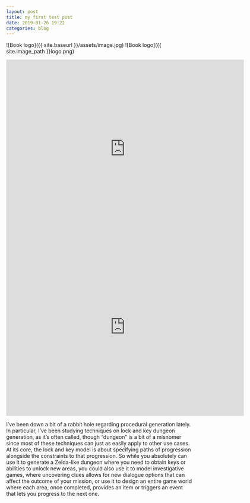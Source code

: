 ```yaml
---
layout: post
title: my first test post
date: 2019-01-26 19:22
categories: blog
---
```

<!-- Hello old friend, how do you do ssssssssssssssssssssssssssssssssssssssssssssssssssssssssssss -->

<!-- ![DD]({{ site.baseurl }}/test-image.jpg)

![test image](/assets/images/test-image.jpg)

![Book logo](/assets/images/logo.png) -->

![Book logo]({{ site.baseurl }}/assets/image.jpg)
![Book logo]({{ site.image_path }}logo.png)

<!-- ![Book logo](/assets/image.jpg)

![Book logo](https://assetsio.reedpopcdn.com/deaths-door-characters-large-crow.jpg?width=1920&height=1920&fit=bounds&quality=80&format=jpg&auto=webp)

![desk](https://cloud.githubusercontent.com/assets/1424573/3378137/abac6d7c-fbe6-11e3-8e09-55745b6a8176.png) -->

<!-- updated
https://youtu.be/ImgmVG5je8w?si=zBN-q3DKyUQfDPfY -->
<iframe width="640" height="480" src="http://www.youtube.com/embed/ImgmVG5je8w?si=zBN-q3DKyUQfDPfY" frameborder="0" allowfullscreen></iframe>
<iframe width="640" height="480" src="http://www.youtube.com/embed/dQw4w9WgXcQ" frameborder="0" allowfullscreen></iframe>

I’ve been down a bit of a rabbit hole regarding procedural generation lately. In particular, I’ve been studying techniques on lock and key dungeon generation, as it’s often called, though “dungeon” is a bit of a misnomer since most of these techniques can just as easily apply to other use cases. At its core, the lock and key model is about specifying paths of progression alongside the constraints to that progression. So while you absolutely can use it to generate a Zelda-like dungeon where you need to obtain keys or abilities to unlock new areas, you could also use it to model investigative games, where uncovering clues allows for new dialogue options that can affect the outcome of your mission, or use it to design an entire game world where each area, once completed, provides an item or triggers an event that lets you progress to the next one.